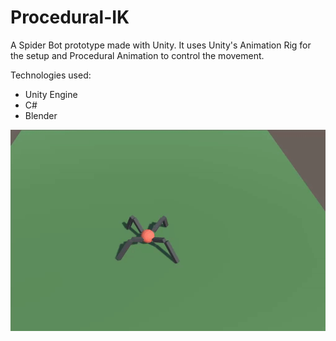 # Procedural-IK

A Spider Bot prototype made with Unity. It uses Unity's Animation Rig for the setup and Procedural Animation to control the movement.

Technologies used:
- Unity Engine
- C#
- Blender

![Image 1](https://github.com/iamnexxed/Procedural-IK/blob/main/IK.gif)
